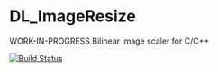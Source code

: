 # DL_ImageResize
WORK-IN-PROGRESS Bilinear image scaler for C/C++

[![Build Status](https://travis-ci.org/DavidLudwig/DL_ImageResize.svg?branch=master)](https://travis-ci.org/DavidLudwig/DL_ImageResize)
